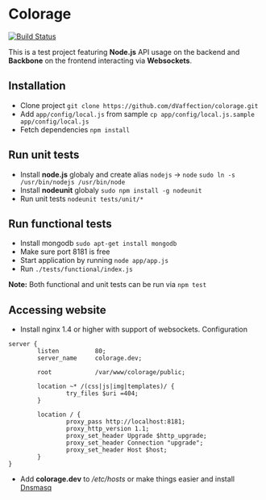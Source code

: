 Colorage
========

[![Build Status](https://travis-ci.org/dVaffection/colorage.png?branch=master)](https://travis-ci.org/dVaffection/colorage)

This is a test project featuring **Node.js** API usage on the backend and **Backbone** on the frontend interacting via **Websockets**. 

## Installation
* Clone project `git clone https://github.com/dVaffection/colorage.git`
* Add `app/config/local.js` from sample `cp app/config/local.js.sample app/config/local.js`
* Fetch dependencies `npm install`


## Run unit tests
* Install **node.js** globaly and create alias `nodejs` -> `node` `sudo ln -s /usr/bin/nodejs /usr/bin/node`
* Install **nodeunit** globaly `sudo npm install -g nodeunit`
* Run unit tests `nodeunit tests/unit/*`


## Run functional tests
* Install mongodb `sudo apt-get install mongodb`
* Make sure port 8181 is free
* Start application by running `node app/app.js`
* Run `./tests/functional/index.js`

**Note:** Both functional and unit tests can be run via `npm test`


## Accessing website
* Install nginx 1.4 or higher with support of websockets. Configuration
```
server {
        listen          80;
        server_name     colorage.dev;

        root            /var/www/colorage/public;

        location ~* /(css|js|img|templates)/ {
                try_files $uri =404;
        }

        location / {
                proxy_pass http://localhost:8181;
                proxy_http_version 1.1;
                proxy_set_header Upgrade $http_upgrade;
                proxy_set_header Connection "upgrade";
                proxy_set_header Host $host;
        }
}
```
* Add **colorage.dev** to */etc/hosts* or make things easier and install [Dnsmasq](https://help.ubuntu.com/community/Dnsmasq)
